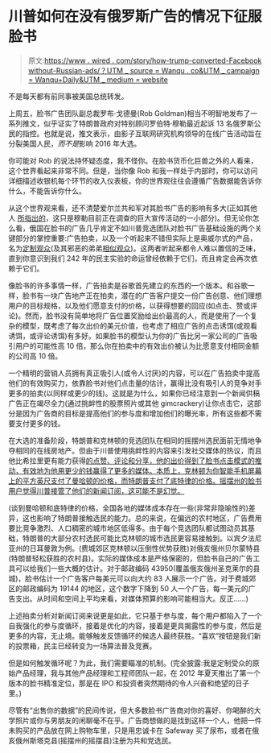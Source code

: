 # 川普如何在没有俄罗斯广告的情况下征服脸书

> 原文:[https://www . wired . com/story/how-trump-converted-Facebook without-Russian-ads/？UTM _ source = Wanqu . co&UTM _ campaign = Wanqu+Daily&UTM _ medium = website](https://www.wired.com/story/how-trump-conquered-facebookwithout-russian-ads/?utm_source=wanqu.co&utm_campaign=Wanqu+Daily&utm_medium=website)

不是每天都有前同事被美国总统转发。

上周五，脸书广告团队副总裁罗布·戈德曼(Rob Goldman)相当不明智地发布了一系列推文，似乎证实了特朗普政府对特别顾问罗伯特·穆勒最近起诉 13 名俄罗斯公民的指控。也就是说，推文表示，由影子互联网研究机构领导的在线广告活动旨在分裂美国人民，*而不是*影响 2016 年大选。

你可能对 Rob 的说法持怀疑态度，我不怪你。在脸书货币化巨兽之外的人看来，这个世界看起来非常不同。但是，当你像 Rob 和我一样处于内部时，你可以访问详细描述收银机每个环节的收入仪表板，你的世界观往往会遵循广告数据能告诉你什么，不能告诉你什么。

从这个世界观来看，还不清楚爱尔兰共和军对其脸书广告的影响有多大(正如其他人 [所指出的](https://www.bloomberg.com/view/articles/2018-02-21/mueller-s-crackdown-has-been-on-lobbyists-not-russia)，这只是穆勒目前正在调查的巨大宣传活动的一小部分)。但无论你怎么看，俄国在脸书的广告几乎肯定不如川普竞选团队对脸书广告基础设施的两个关键部分的掌控重要:广告拍卖，以及一个听起来不错但实际上是奥威尔式的产品，名为[定制观众](https://www.wired.com/story/facebook-bug-could-let-advertisers-see-your-phone-number/)(及其邪恶的弟弟[相似观众](https://www.wired.com/story/what-we-know-and-dont-know-about-facebook-trump-and-russia/))。这两者听起来都令人难以置信的乏味，直到你意识到我们 242 年的民主实验的命运曾经依赖于它们，而且肯定会再次依赖于它们。

像脸书的许多事情一样，广告拍卖是谷歌首先建立的东西的一个版本。和谷歌一样，脸书有一块广告地产正在拍卖，潜在的广告客户提交一份广告创意、他们理想用户的目标规格，以及他们愿意支付的价格，以获得想要的回应(如点击、赞或评论)。然而，脸书没有简单地将广告位置奖励给出价最高的人，而是使用了一个复杂的模型，既考虑了每次出价的美元价值，也考虑了相应广告的点击诱饵(或观看诱饵，或评论诱饵)有多好。如果脸书的模型认为你的广告比另一家公司的广告吸引用户的可能性高 10 倍，那么你在拍卖中的有效出价被认为比愿意支付相同金额的公司高 10 倍。

一个精明的营销人员拥有真正吸引人(或令人讨厌)的内容，可以在广告拍卖中提高他们的有效购买力，依靠脸书对他们点击量的估计，赢得比没有吸引人的竞争对手更多的拍卖(以同样或更少的钱)。这就是为什么，如果你已经注意到一个新闻供稿广告正在竭尽全力(通过挑衅性的股票照片或其他 gimcrackery)让你点击它，这部分是因为广告商的目标是提高他们的参与度和增加他们的曝光率，所有这些都不需要支付更多的钱。

在大选的准备阶段，特朗普和克林顿的竞选团队在相同的摇摆州选民面前无情地争夺相同的在线房地产。但由于川普使用挑衅性的内容来引发社交媒体的热议，而且他比希拉里更有能力获得[的点赞、评论和分享，他的出价得到了脸书点击模式的推动，有效地为他用更少的钱赢得了更多的媒体。本质上，克林顿为你智能手机屏幕上的平方英尺支付了曼哈顿的价格，而特朗普支付了底特律的价格。摇摆州的脸书用户觉得川普接管了他们的新闻订阅，这可能不是幻觉。](https://www.wired.com/2016/11/facebook-won-trump-election-not-just-fake-news)

(谈到曼哈顿和底特律的价格，全国各地的媒体成本存在一些(非常非隐喻性的)差异，这也影响了特朗普接触选民的能力。总的来说，在偏远的农村地区，广告费用要比竞争激烈、人口稠密的城市地区低得多。由于每个竞选团队都试图动员其基础，特朗普的大部分农村选民可能比克林顿的城市选民更容易接触到。以宾夕法尼亚州的日耳曼敦为例。(费城郊区克林顿以压倒性优势获胜)对俄亥俄州贝尔蒙特县(特朗普轻松获胜的农村县)。实际的媒体成本是严格保密的，但脸书自己的广告工具可以给我们一些大概的估计。对于邮政编码 43950(覆盖俄亥俄州圣克莱尔的县城)，脸书估计一个广告客户每美元可以向大约 83 人展示一个广告。对于费城郊区的邮政编码为 19144 的地区，这个数字下降到 50 人一个广告，每一美元的广告支出。从时间和空间上平均来看，对媒体预算的影响可能相当大。反正……)

上述拍卖分析对新闻订阅来说更是如此，它只基于参与度，每个用户都陷入了一个自我强化的参与度循环，接着是优化的内容，接着是更具揭露性的参与度，然后是更多的内容，无止境。能够触发反馈循环的候选人最终获胜。“喜欢”按钮是我们新的投票箱，民主已经转变为一场算法普及竞赛。

但是如何触发循环呢？为此，我们需要瞄准的机制。(完全披露:我是定制受众的原始产品经理，我与其他产品经理和工程师团队一起，在 2012 年夏天推出了第一个版本的脸书精准定位，那是在 IPO 和投资者突然期待的令人兴奋和绝望的日子里。)

尽管有“出售你的数据”的民间传说，但大多数脸书广告商对你的喜好、你喝醉的大学照片或你与男朋友的闲聊毫不在乎。广告商想做的是找到这样一个人，他把一件未购买的产品放在网上购物车里，只是用忠诚卡在 Safeway 买了尿布，或者在俄亥俄州斯塔克县(摇摆州的摇摆县)注册为共和党选民。